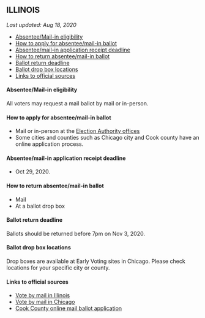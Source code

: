 ## ILLINOIS

*Last updated: Aug 18, 2020*

* [Absentee/Mail-in eligibility](#absenteemail-in-eligibility)
* [How to apply for absentee/mail-in ballot](#how-to-apply-for-absenteemail-in-ballot)
* [Absentee/mail-in application receipt deadline](#absenteemail-in-application-receipt-deadline)
* [How to return absentee/mail-in ballot](#how-to-return-absenteemail-in-ballot)
* [Ballot return deadline](#ballot-return-deadline)
* [Ballot drop box locations](#ballot-drop-box-locations)
* [Links to official sources](#links-to-official-sources)


#### Absentee/Mail-in eligibility
All voters may request a mail ballot by mail or in-person.


#### How to apply for absentee/mail-in ballot
* Mail or in-person at the [Election Authority offices](https://www.elections.il.gov/ElectionOperations/ElectionAuthorities.aspx?MID=cQHxtxVEmuo%3d&T=637333062807394588)
* Some cities and counties such as Chicago city and Cook county have an online application process.


#### Absentee/mail-in application receipt deadline
* Oct 29, 2020.


#### How to return absentee/mail-in ballot
* Mail 
* At a ballot drop box


#### Ballot return deadline
Ballots should be returned before 7pm on Nov 3, 2020.


#### Ballot drop box locations
Drop boxes are available at Early Voting sites in Chicago. Please check locations for your specific city or county.


#### Links to official sources
* [Vote by mail in Illinois](https://www.elections.il.gov/DocDisplay.aspx?Doc=Downloads/ElectionOperations/PDF/VoteByMail.pdf)
* [Vote by mail in Chicago](https://chicagoelections.gov/en/vote-by-mail.html)
* [Cook County online mail ballot application](https://mailvoting.cookcountyclerkil.gov/)